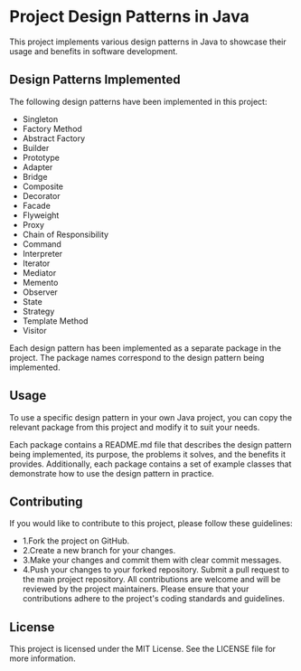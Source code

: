 # Project Design Patterns in Java
This project implements various design patterns in Java to showcase their usage and benefits in software development.

## Design Patterns Implemented
The following design patterns have been implemented in this project:

- Singleton
- Factory Method
- Abstract Factory
- Builder
- Prototype
- Adapter
- Bridge
- Composite
- Decorator
- Facade
- Flyweight
- Proxy
- Chain of Responsibility
- Command
- Interpreter
- Iterator
- Mediator
- Memento
- Observer
- State
- Strategy
- Template Method
- Visitor

Each design pattern has been implemented as a separate package in the project. The package names correspond to the design pattern being implemented.

## Usage
To use a specific design pattern in your own Java project, you can copy the relevant package from this project and modify it to suit your needs.

Each package contains a README.md file that describes the design pattern being implemented, its purpose, the problems it solves, and the benefits it provides. Additionally, each package contains a set of example classes that demonstrate how to use the design pattern in practice.

## Contributing
If you would like to contribute to this project, please follow these guidelines:

- 1.Fork the project on GitHub.
- 2.Create a new branch for your changes. 
- 3.Make your changes and commit them with clear commit messages.
- 4.Push your changes to your forked repository.
Submit a pull request to the main project repository.
All contributions are welcome and will be reviewed by the project maintainers. Please ensure that your contributions adhere to the project's coding standards and guidelines.

## License
This project is licensed under the MIT License. See the LICENSE file for more information.